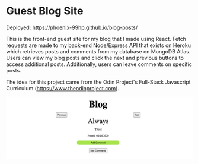 # Guest Blog Site

Deployed: https://phoenix-99hp.github.io/blog-posts/

This is the front-end guest site for my blog that I made using React. Fetch requests are made to my back-end Node/Express API that exists on Heroku which retrieves posts and comments from my database on MongoDB Atlas. Users can view my blog posts and click the next and previous buttons to access additional posts. Additionally, users can leave comments on specific posts. 

The idea for this project came from the Odin Project's Full-Stack Javascript Curriculum (https://www.theodinproject.com).

![](./public/images/blog.png)